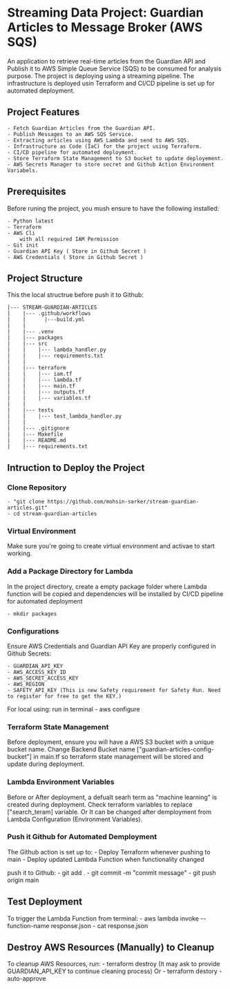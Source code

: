 # Streaming Data Project: Guardian Articles to Message Broker (AWS SQS) 

An application to retrieve real-time articles from the Guardian API and Publish it to AWS Simple Queue Service (SQS) to be consumed for analysis purpose. The project is deploying using a streaming pipeline. The infrastructure is deployed usin Terraform and CI/CD pipeline is set up for automated deployment.

## Project Features

    - Fetch Guardian Articles from the Guardian API.
    - Publish Messages to an AWS SQS Service.
    - Extracting articles using AWS Lambda and send to AWS SQS.
    - Infrastructure as Code (IaC) for the project using Terraform.
    - CI/CD pipeline for automated deployment.
    - Store Terraform State Management to S3 bucket to update deployement.
    - AWS Secrets Manager to store secret and Github Action Environment Variabels.

## Prerequisites

Before runing the project, you mush ensure to have the following installed:

    - Python latest
    - Terraform
    - AWS Cli
        with all required IAM Permission
    - Git init
    - Guardian API Key ( Store in Github Secret )
    - AWS Credentials ( Store in Github Secret )

## Project Structure
    
This the local structrue before push it to Github:

    |--- STREAM-GUARDIAN-ARTICLES
    |    |--- .github/workflows
    |    |      |---build.yml
    |    |
    |    |--- .venv
    |    |--- packages
    |    |--- src
    |    |    |--- lambda_handler.py
    |    |    |--- requirements.txt
    |    |
    |    |--- terraform
    |    |    |--- iam.tf
    |    |    |--- lambda.tf
    |    |    |--- main.tf
    |    |    |--- outputs.tf
    |    |    |--- variables.tf
    |    |
    |    |--- tests
    |    |    |--- test_lambda_handler.py
    |    |
    |    |--- .gitignore
    |    |--- Makefile
    |    |--- README.md
    |    |--- requirements.txt
        


## Intruction to Deploy the Project

### Clone Repository

    - "git clone https://github.com/mohsin-sarker/stream-guardian-articles.git"
    - cd stream-guardian-articles

### Virtual Environment

Make sure you're going to create virtual environment and activae to start working.

### Add a Package Directory for Lambda

In the project directory, create a empty package folder where Lambda function will be copied and dependencies will be installed by CI/CD pipeline for automated deployment

    - mkdir packages

### Configurations

Ensure AWS Credentials and Guardian API Key are properly configured in Github Secrets:

    - GUARDIAN_API_KEY
    - AWS_ACCESS_KEY_ID
    - AWS_SECRET_ACCESS_KEY
    - AWS_REGION
    - SAFETY_API_KEY (This is new Safety requirement for Safety Run. Need to register for free to get the KEY.)

For local using: 
    run in terminal
    - aws configure


### Terraform State Management

Before deployment, ensure you will have a AWS S3 bucket with a unique bucket name. Change Backend Bucket name ["guardian-articles-config-bucket"] in main.tf so terraform state management will be stored and update during deployment.

### Lambda Environment Variables

Before or After deployment, a defualt searh term as "machine learning" is created during deployment. Check terraform variables to replace ["search_teram] variable. Or It can be changed after demployment from Lambda Configuration (Environment Variables).

### Push it Github for Automated Demployment

The Github action is set up to:
    - Deploy Terraform whenever pushing to main
    - Deploy updated Lambda Function when functionality changed

push it to Github:
    - git add .
    - git commit -m "commit message"
    - git push origin main


## Test Deployment

To trigger the Lambda Function from terminal:
    - aws lambda invoke --function-name <your-lambda-function-name> response.json
    - cat response.json

## Destroy AWS Resources (Manually) to Cleanup

To cleanup AWS Resources, run:
    - terraform destroy (It may ask to provide GUARDIAN_API_KEY to continue cleaning process)
    Or
    - terraform destory -auto-approve
